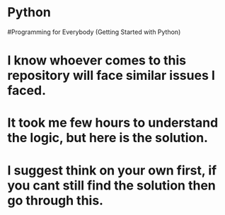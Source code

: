 # Python
#Programming for Everybody (Getting Started with Python)
# I know whoever comes to this repository will face similar issues I faced.
# It took  me few hours to understand the logic, but here is the solution.
# I suggest think on your own first, if you cant still find the solution then go through this.
